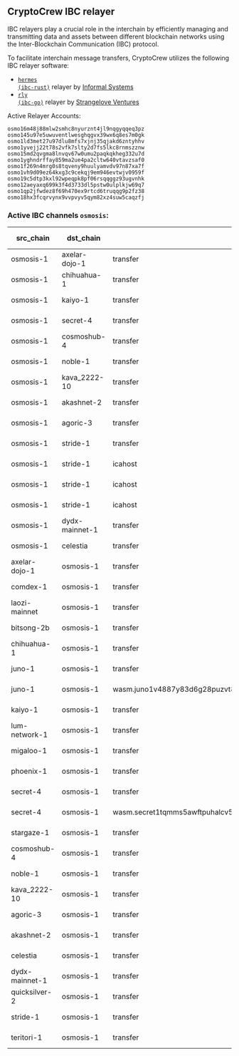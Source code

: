 ## CryptoCrew IBC relayer
IBC relayers play a crucial role in the interchain by efficiently managing and transmitting data and assets between different blockchain networks using the Inter-Blockchain Communication (IBC) protocol.

To facilitate interchain message transfers, CryptoCrew utilizes the following IBC relayer software: 
- <a href="https://github.com/informalsystems/hermes"><code>hermes (ibc-rust)</code></a> relayer by [Informal Systems](https://github.com/informalsystems)
- <a href="https://github.com/cosmos/relayer"><code>rly (ibc-go)</code></a> relayer by [Strangelove Ventures](https://github.com/strangelove-ventures)

Active Relayer Accounts:
```
osmo16m48j88mlw2smhc8nyurznt4jl9nqgyqqeq3pz
osmo145u97e5uwuventlwesghqgvx39wx6q8es7m0gk
osmo1ld3met27u97dlu8mfs7xjnj35qjakd6zntyhhv
osmo1yvejj22t78s2vfk7slty2d7fs5lkc8rnmszznw
osmo15md2qvgma8lnvqv67w0umu2paqkqkheg332u7d
osmo1yghndrffay859ma2ue4pa2cltw640vtavzsaf0
osmo1f269n4mrg0s8tqveny9huulyamvdv97n87xa7f
osmo1vh9d09ez64kxg3c9cekqj9em946evtwjv0959f
osmo19c5dtp3kxl92wpeqpk8pf06rsqqggz93ugvnhk
osmo12aeyaxq699k3f4d3733dl5pstw0ulplkjw69q7
osmo1qp2jfwdez8f69h470ex9rtcd6truqqg9p2fz38
osmo18hx3fcqrvynx9vvpvyv5qym82xz4suw5caqzfj
```

### Active IBC channels `osmosis`:
| src_chain | dst_chain | IBC port | IBC channel |
| --------------- | --------------- | ------------ | ------------------- |
| osmosis-1 | axelar-dojo-1 | transfer | channel-208 |
| osmosis-1 | chihuahua-1 | transfer | channel-113 |
| osmosis-1 | kaiyo-1 | transfer | channel-259 |
| osmosis-1 | secret-4 | transfer | channel-88 |
| osmosis-1 | cosmoshub-4 | transfer | channel-0 |
| osmosis-1 | noble-1 | transfer | channel-750 |
| osmosis-1 | kava_2222-10 | transfer | channel-143 |
| osmosis-1 | akashnet-2 | transfer | channel-1 |
| osmosis-1 | agoric-3 | transfer | channel-320 |
| osmosis-1 | stride-1 | transfer | channel-326 |
| osmosis-1 | stride-1 | icahost | channel-430 |
| osmosis-1 | stride-1 | icahost | channel-441 |
| osmosis-1 | stride-1 | icahost | channel-451 |
| osmosis-1 | dydx-mainnet-1 | transfer | channel-6787 |
| osmosis-1 | celestia | transfer | channel-6994 |
| axelar-dojo-1 | osmosis-1 | transfer | channel-3 |
| comdex-1 | osmosis-1 | transfer | channel-1 |
| laozi-mainnet | osmosis-1 | transfer | channel-83 |
| bitsong-2b | osmosis-1 | transfer | channel-0 |
| chihuahua-1 | osmosis-1 | transfer | channel-7 |
| juno-1 | osmosis-1 | transfer | channel-0 |
| juno-1 | osmosis-1 | wasm.juno1v4887y83d6g28puzvt8cl0f3cdhd3y6y9mpysnsp3k8krdm7l6jqgm0rkn | channel-47 |
| kaiyo-1 | osmosis-1 | transfer | channel-3 |
| lum-network-1 | osmosis-1 | transfer | channel-3 |
| migaloo-1 | osmosis-1 | transfer | channel-5 |
| phoenix-1 | osmosis-1 | transfer | channel-1 |
| secret-4 | osmosis-1 | transfer | channel-1 |
| secret-4 | osmosis-1 | wasm.secret1tqmms5awftpuhalcv5h5mg76fa0tkdz4jv9ex4 | channel-44 |
| stargaze-1 | osmosis-1 | transfer | channel-0 |
| cosmoshub-4 | osmosis-1 | transfer | channel-141 |
| noble-1 | osmosis-1 | transfer | channel-1 |
| kava_2222-10 | osmosis-1 | transfer | channel-1 |
| agoric-3 | osmosis-1 | transfer | channel-1 |
| akashnet-2 | osmosis-1 | transfer | channel-9 |
| celestia | osmosis-1 | transfer | channel-2 |
| dydx-mainnet-1 | osmosis-1 | transfer | channel-3 |
| quicksilver-2 | osmosis-1 | transfer | channel-2 |
| stride-1 | osmosis-1 | transfer | channel-5 |
| teritori-1 | osmosis-1 | transfer | channel-0 |